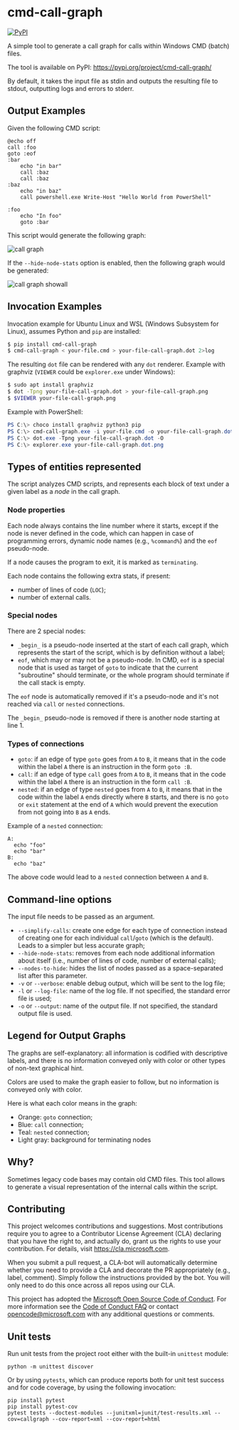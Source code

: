 # cmd-call-graph

[![PyPI](https://img.shields.io/pypi/v/cmd-call-graph.svg)](https://pypi.org/project/cmd-call-graph/)

A simple tool to generate a call graph for calls within Windows CMD (batch) files.

The tool is available on PyPI: https://pypi.org/project/cmd-call-graph/

By default, it takes the input file as stdin and outputs the resulting file
to stdout, outputting logs and errors to stderr.

## Output Examples

Given the following CMD script:

```
@echo off
call :foo
goto :eof
:bar
    echo "in bar"
    call :baz
    call :baz
:baz
    echo "in baz"
    call powershell.exe Write-Host "Hello World from PowerShell"

:foo
    echo "In foo"
    goto :bar
```

This script would generate the following graph:

![call graph](examples/example1-nodestats.png)

If the `--hide-node-stats` option is enabled, then the following graph would be generated:

![call graph showall](examples/example1.png)

## Invocation Examples

Invocation example for Ubuntu Linux and WSL (Windows Subsystem for Linux), assumes
Python and `pip` are installed:

```bash
$ pip install cmd-call-graph
$ cmd-call-graph < your-file.cmd > your-file-call-graph.dot 2>log
```

The resulting `dot` file can be rendered with any `dot` renderer. Example with
graphviz (`VIEWER` could be `explorer.exe` under Windows):

```bash
$ sudo apt install graphviz
$ dot -Tpng your-file-call-graph.dot > your-file-call-graph.png
$ $VIEWER your-file-call-graph.png
```

Example with PowerShell:

```powershell
PS C:\> choco install graphviz python3 pip
PS C:\> cmd-call-graph.exe -i your-file.cmd -o your-file-call-graph.dot
PS C:\> dot.exe -Tpng your-file-call-graph.dot -O
PS C:\> explorer.exe your-file-call-graph.dot.png
```

## Types of entities represented

The script analyzes CMD scripts, and represents each block of text under a given label as a *node* in
the call graph.

### Node properties

Each node always contains the line number where it starts, except if the node is never defined in the code,
which can happen in case of programming errors, dynamic node names (e.g., `%command%`) and the `eof` pseudo-node.

If a node causes the program to exit, it is marked as `terminating`.

Each node contains the following extra stats, if present:

* number of lines of code (`LOC`);
* number of external calls.

### Special nodes

There are 2 special nodes:

* `_begin_` is a pseudo-node inserted at the start of each call graph, which represents the start of the
  script, which is by definition without a label;
* `eof`, which may or may not be a pseudo-node. In CMD, `eof` is a special node that is used as target
  of `goto` to indicate that the current "subroutine" should terminate, or the whole program should
  terminate if the call stack is empty.

The `eof` node is automatically removed if it's a pseudo-node and it's not reached via `call` or `nested`
connections.

The `_begin_` pseudo-node is removed if there is another node starting at line 1.

### Types of connections

 * `goto`: if an edge of type `goto` goes from `A` to `B`, it means that in the code within the label `A`
   there is an instruction in the form `goto :B`.
 * `call`: if an edge of type `call` goes from `A` to `B`, it means that in the code within the label `A`
   there is an instruction in the form `call :B`.
 * `nested`: if an edge of type `nested` goes from `A` to `B`, it means that in the code within the label `A`
   ends directly where `B` starts, and there is no `goto` or `exit` statement at the end of `A` which would
   prevent the execution from not going into `B` as `A` ends.

Example of a `nested` connection:

```
A:
  echo "foo"
  echo "bar"
B:
  echo "baz"
```

The above code would lead to a `nested` connection between `A` and `B`.

## Command-line options

The input file needs to be passed as an argument.

* `--simplify-calls`: create one edge for each type of connection instead of creating one for each
  individual `call`/`goto` (which is the default). Leads to a simpler but less accurate graph;
* `--hide-node-stats`: removes from each node additional information about itself (i.e., number
  of lines of code, number of external calls);
* `--nodes-to-hide`: hides the list of nodes passed as a space-separated list after this parameter.
* `-v` or `--verbose`: enable debug output, which will be sent to the log file;
* `-l` or `--log-file`: name of the log file. If not specified, the standard error file is used;
* `-o` or `--output`: name of the output file. If not specified, the standard output file is used.

## Legend for Output Graphs

The graphs are self-explanatory: all information is codified with descriptive labels, and there is no
information conveyed only with color or other types of non-text graphical hint.

Colors are used to make the graph easier to follow, but no information is conveyed only with color.

Here is what each color means in the graph:

 * Orange: `goto` connection;
 * Blue: `call` connection;
 * Teal: `nested` connection;
 * Light gray: background for terminating nodes

## Why?
Sometimes legacy code bases may contain old CMD files. This tool allows to
generate a visual representation of the internal calls within the script.

## Contributing

This project welcomes contributions and suggestions.  Most contributions require you to agree to a
Contributor License Agreement (CLA) declaring that you have the right to, and actually do, grant us
the rights to use your contribution. For details, visit https://cla.microsoft.com.

When you submit a pull request, a CLA-bot will automatically determine whether you need to provide
a CLA and decorate the PR appropriately (e.g., label, comment). Simply follow the instructions
provided by the bot. You will only need to do this once across all repos using our CLA.

This project has adopted the [Microsoft Open Source Code of Conduct](https://opensource.microsoft.com/codeofconduct/).
For more information see the [Code of Conduct FAQ](https://opensource.microsoft.com/codeofconduct/faq/) or
contact [opencode@microsoft.com](mailto:opencode@microsoft.com) with any additional questions or comments.

## Unit tests
Run unit tests from the project root either with the built-in `unittest` module:

    python -m unittest discover

Or by using `pytests`, which can produce reports both for unit test success and for code coverage, by
using the following invocation:

    pip install pytest
    pip install pytest-cov
    pytest tests --doctest-modules --junitxml=junit/test-results.xml --cov=callgraph --cov-report=xml --cov-report=html
